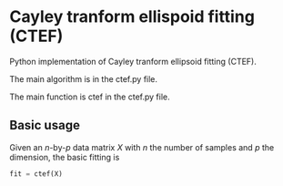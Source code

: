# Cayley tranform ellispoid fitting (CTEF)

Python implementation of Cayley tranform ellipsoid fitting (CTEF).

The main algorithm is in the ctef.py file.

The main function is ctef in the ctef.py file.

## Basic usage
Given an $n$-by-$p$ data matrix $X$ with $n$ the number of samples and $p$ the dimension, the basic fitting is

```python
fit = ctef(X)
```


